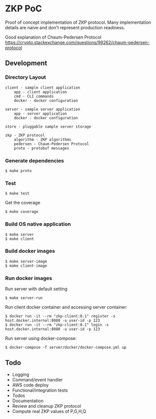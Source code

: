# ZKP PoC

Proof of concept implementation of ZKP protocol.
Many implementation details are naive and don't represent production readiness.

Good explanation of Chaum-Pedersen Protocol
https://crypto.stackexchange.com/questions/99262/chaum-pedersen-protocol

## Development

### Directory Layout

    client - sample client application 
        app - client application
        cmd - CLI commands
        docker - docker configuration
        
    server - sample server application
        app - server application
        docker - docker configuration

    store - pluggable sample server storage

    zkp - ZKP protocol
        algorithm - ZKP algorithms
        pedersen - Chaum-Pedersen Protocol
        proto - protobuf messages

### Generate dependencies

```shell
$ make proto
```

### Test

```shell
$ make test
```

Get the coverage
```shell
$ make coverage
```

### Build OS native application

```shell
$ make server
$ make client
```

### Build docker images

```shell
$ make server-image
$ make client-image
```

### Run docker images

Run server with default setting
```shell
$ make server-run
```

Run client docker container and accessing server container:
```shell
$ docker run -it --rm "zkp-client:0.1" register -s host.docker.internal:8080 -u user-id -p 123
$ docker run -it --rm "zkp-client:0.1" login -s host.docker.internal:8080 -u user-id -p 123
```

Run server using docker-compose:
```shell
$ docker-compose -f server/docker/docker-compose.yml up
```

## Todo

* Logging
* Command/event handler
* AWS code deploy
* Functional/integration tests
* Todos
* Documentation
* Review and cleanup ZKP protocol
* Compute real ZKP values of P,G,H,Q
